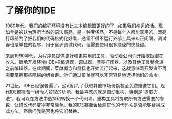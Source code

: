 # 了解你的IDE

1980年代，我们的编程环境没有比文本编辑器更好的了…如果我们幸运的话。现如今是被认为理所当然的语法高亮，是一种奢侈品，不是每个人都能享用的。漂亮打印器为了把我们的代码格式化好看，通常不得不运行外部工具来纠正间隔。调试器也是单独的程序，用于逐步调试代码，但需要使用很多隐秘的快捷键。

来到1990年代，为程序员提供更好和更实用的工具，驱动着公司们开始挖掘潜在收入。继承开发环境(IDE)把编译器、调试器、漂亮打印器、以及其他工具整合进之前编辑器。在此期间，菜单概念和鼠标也开始流行起来，这就意味着开发者不再需要掌握那些隐秘的组合键。他们通过菜单就可以非常容易地选择他们的命令。

21世纪，IDE已经很普遍了，公司们为了获取其他市场份额甚至免费赠送它们。现代IDE都具备一组令人赞叹的功能。我最喜欢的就是自动重构，特别是“提取方法”，我可以在方法中选择和转换一个代码块。重构工具将提取所有方法需要的参数，让修改代码变得非常简单。我的IDE甚至会检测其他的代码块是否能够替换成此方法，然后问我是否也将它们替换。